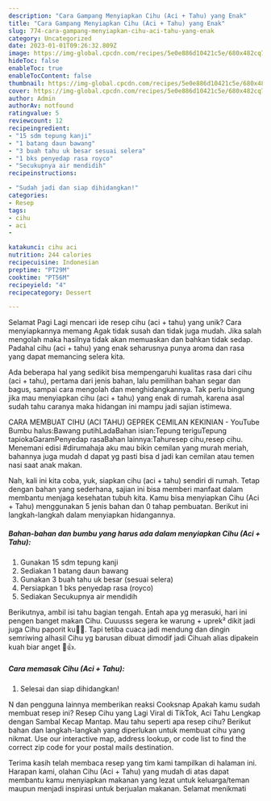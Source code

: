 ```yaml
---
description: "Cara Gampang Menyiapkan Cihu (Aci + Tahu) yang Enak"
title: "Cara Gampang Menyiapkan Cihu (Aci + Tahu) yang Enak"
slug: 774-cara-gampang-menyiapkan-cihu-aci-tahu-yang-enak
category: Uncategorized
date: 2023-01-01T09:26:32.809Z
image: https://img-global.cpcdn.com/recipes/5e0e886d10421c5e/680x482cq70/cihu-aci-tahu-foto-resep-utama.jpg
hideToc: false
enableToc: true
enableTocContent: false
thumbnail: https://img-global.cpcdn.com/recipes/5e0e886d10421c5e/680x482cq70/cihu-aci-tahu-foto-resep-utama.jpg
cover: https://img-global.cpcdn.com/recipes/5e0e886d10421c5e/680x482cq70/cihu-aci-tahu-foto-resep-utama.jpg
author: Admin
authorAv: notfound
ratingvalue: 5
reviewcount: 12
recipeingredient:
- "15 sdm tepung kanji"
- "1 batang daun bawang"
- "3 buah tahu uk besar sesuai selera"
- "1 bks penyedap rasa royco"
- "Secukupnya air mendidih"
recipeinstructions:

- "Sudah jadi dan siap dihidangkan!"
categories:
- Resep
tags:
- cihu
- aci
- 

katakunci: cihu aci  
nutrition: 244 calories
recipecuisine: Indonesian
preptime: "PT29M"
cooktime: "PT56M"
recipeyield: "4"
recipecategory: Dessert

---
```



Selamat Pagi Lagi mencari ide resep cihu (aci + tahu) yang unik? Cara menyiapkannya memang Agak tidak susah dan tidak juga mudah. Jika salah mengolah maka hasilnya tidak akan memuaskan dan bahkan tidak sedap. Padahal cihu (aci + tahu) yang enak seharusnya punya aroma dan rasa yang dapat memancing selera kita.


Ada beberapa hal yang sedikit bisa mempengaruhi kualitas rasa dari cihu (aci + tahu), pertama dari jenis bahan, lalu pemilihan bahan segar dan bagus, sampai cara mengolah dan menghidangkannya. Tak perlu bingung jika mau menyiapkan cihu (aci + tahu) yang enak di rumah, karena asal sudah tahu caranya maka hidangan ini mampu jadi sajian istimewa.

CARA MEMBUAT CIHU (ACI TAHU) GEPREK CEMILAN KEKINIAN - YouTube Bumbu halus:Bawang putihLadaBahan isian:Tepung teriguTepung tapiokaGaramPenyedap rasaBahan lainnya:Tahuresep cihu,resep cihu. Menemani edisi #dirumahaja aku mau bikin cemilan yang murah meriah, bahannya juga mudah d dapat yg pasti bisa d jadi kan cemilan atau temen nasi saat anak makan.


Nah, kali ini kita coba, yuk, siapkan cihu (aci + tahu) sendiri di rumah. Tetap dengan bahan yang sederhana, sajian ini bisa memberi manfaat dalam membantu menjaga kesehatan tubuh kita. Kamu bisa menyiapkan Cihu (Aci + Tahu) menggunakan 5 jenis bahan dan 0 tahap pembuatan. Berikut ini langkah-langkah dalam menyiapkan hidangannya.

<!--inarticleads1-->

##### Bahan-bahan dan bumbu yang harus ada dalam menyiapkan Cihu (Aci + Tahu):

1. Gunakan 15 sdm tepung kanji
1. Sediakan 1 batang daun bawang
1. Gunakan 3 buah tahu uk besar (sesuai selera)
1. Persiapkan 1 bks penyedap rasa (royco)
1. Sediakan Secukupnya air mendidih


Berikutnya, ambil isi tahu bagian tengah. Entah apa yg merasuki, hari ini pengen banget makan Cihu. Cuuusss segera ke warung + uprek² dikit jadi juga Cihu paporit ku👏😊. Tapi tetiba cuaca jadi mendung dan dingin semriwing alhasil Cihu yg barusan dibuat dimodif jadi Cihuah alias dipakein kuah biar anget 🥣👍. 

<!--inarticleads2-->

##### Cara memasak Cihu (Aci + Tahu):


1. Selesai dan siap dihidangkan!

N dan pengguna lainnya memberikan reaksi Cooksnap Apakah kamu sudah membuat resep ini? Resep Cihu yang Lagi Viral di TikTok, Aci Tahu Lengkap dengan Sambal Kecap Mantap. Mau tahu seperti apa resep cihu? Berikut bahan dan langkah-langkah yang diperlukan untuk membuat cihu yang nikmat. Use our interactive map, address lookup, or code list to find the correct zip code for your postal mails destination. 

Terima kasih telah membaca resep yang tim kami tampilkan di halaman ini. Harapan kami, olahan Cihu (Aci + Tahu) yang mudah di atas dapat membantu kamu menyiapkan makanan yang lezat untuk keluarga/teman maupun menjadi inspirasi untuk berjualan makanan. Selamat menikmati
